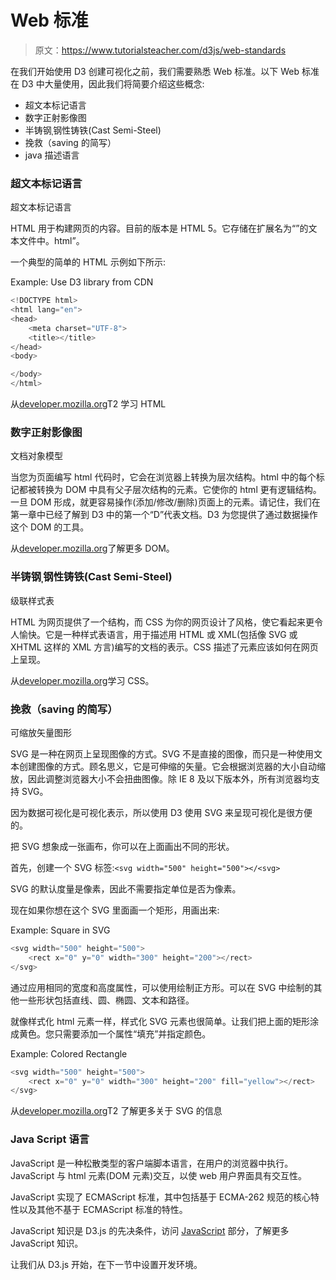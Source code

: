 # Web 标准

> 原文：<https://www.tutorialsteacher.com/d3js/web-standards>

在我们开始使用 D3 创建可视化之前，我们需要熟悉 Web 标准。以下 Web 标准在 D3 中大量使用，因此我们将简要介绍这些概念:

*   超文本标记语言
*   数字正射影像图
*   半铸钢ˌ钢性铸铁(Cast Semi-Steel)
*   挽救（saving 的简写）
*   java 描述语言

### 超文本标记语言

超文本标记语言

HTML 用于构建网页的内容。目前的版本是 HTML 5。它存储在扩展名为“”的文本文件中。html”。

一个典型的简单的 HTML 示例如下所示:

Example: Use D3 library from CDN

```js
<!DOCTYPE html>
<html lang="en">
<head>
    <meta charset="UTF-8">
    <title></title>
</head>
<body>

</body>
</html>
```

从[developer.mozilla.org](https://developer.mozilla.org/en-US/docs/Web/HTML)T2 学习 HTML

### 数字正射影像图

文档对象模型

当您为页面编写 html 代码时，它会在浏览器上转换为层次结构。html 中的每个标记都被转换为 DOM 中具有父子层次结构的元素。它使你的 html 更有逻辑结构。一旦 DOM 形成，就更容易操作(添加/修改/删除)页面上的元素。请记住，我们在第一章中已经了解到 D3 中的第一个“D”代表文档。D3 为您提供了通过数据操作这个 DOM 的工具。

从[developer.mozilla.org](https://developer.mozilla.org/en-US/docs/Web/API/Document_Object_Model/Introduction)了解更多 DOM。

### 半铸钢ˌ钢性铸铁(Cast Semi-Steel)

级联样式表

HTML 为网页提供了一个结构，而 CSS 为你的网页设计了风格，使它看起来更令人愉快。它是一种样式表语言，用于描述用 HTML 或 XML(包括像 SVG 或 XHTML 这样的 XML 方言)编写的文档的表示。CSS 描述了元素应该如何在网页上呈现。

从[developer.mozilla.org](https://developer.mozilla.org/en-US/docs/Web/CSS)学习 CSS。

### 挽救（saving 的简写）

可缩放矢量图形

SVG 是一种在网页上呈现图像的方式。SVG 不是直接的图像，而只是一种使用文本创建图像的方式。顾名思义，它是可伸缩的矢量。它会根据浏览器的大小自动缩放，因此调整浏览器大小不会扭曲图像。除 IE 8 及以下版本外，所有浏览器均支持 SVG。

因为数据可视化是可视化表示，所以使用 D3 使用 SVG 来呈现可视化是很方便的。

把 SVG 想象成一张画布，你可以在上面画出不同的形状。

首先，创建一个 SVG 标签:`<svg width="500" height="500"></<svg>`

SVG 的默认度量是像素，因此不需要指定单位是否为像素。

现在如果你想在这个 SVG 里面画一个矩形，用<rect>画出来:</rect>

Example: Square in SVG

```js
<svg width="500" height="500">
    <rect x="0" y="0" width="300" height="200"></rect>
</svg>
```

通过应用相同的宽度和高度属性，可以使用<rect>绘制正方形。可以在 SVG 中绘制的其他一些形状包括直线、圆、椭圆、文本和路径。</rect>

就像样式化 html 元素一样，样式化 SVG 元素也很简单。让我们把上面的矩形涂成黄色。您只需要添加一个属性“填充”并指定颜色。

Example: Colored Rectangle

```js
<svg width="500" height="500">
    <rect x="0" y="0" width="300" height="200" fill="yellow"></rect>
</svg>
```

从[developer.mozilla.org](https://developer.mozilla.org/en-US/docs/Web/SVG)T2 了解更多关于 SVG 的信息

### Java Script 语言

JavaScript 是一种松散类型的客户端脚本语言，在用户的浏览器中执行。JavaScript 与 html 元素(DOM 元素)交互，以使 web 用户界面具有交互性。

JavaScript 实现了 ECMAScript 标准，其中包括基于 ECMA-262 规范的核心特性以及其他不基于 ECMAScript 标准的特性。

JavaScript 知识是 D3.js 的先决条件，访问 [JavaScript](/javascript) 部分，了解更多 JavaScript 知识。

让我们从 D3.js 开始，在下一节中设置开发环境。